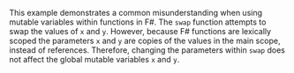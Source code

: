 This example demonstrates a common misunderstanding when using mutable variables within functions in F#.  The `swap` function attempts to swap the values of `x` and `y`. However, because F# functions are lexically scoped the parameters `x` and `y` are copies of the values in the main scope, instead of references. Therefore, changing the parameters within `swap` does not affect the global mutable variables `x` and `y`.